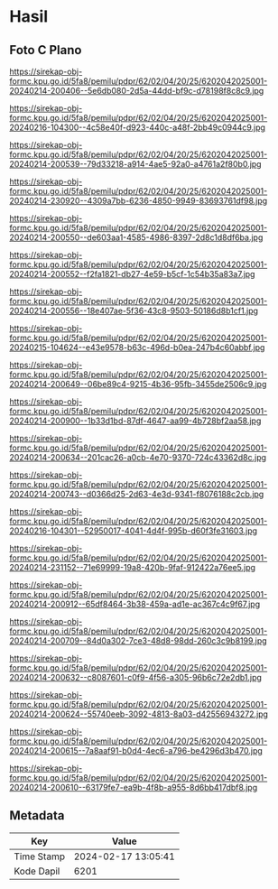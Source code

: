 # Hasil

## Foto C Plano

https://sirekap-obj-formc.kpu.go.id/5fa8/pemilu/pdpr/62/02/04/20/25/6202042025001-20240214-200406--5e6db080-2d5a-44dd-bf9c-d78198f8c8c9.jpg

https://sirekap-obj-formc.kpu.go.id/5fa8/pemilu/pdpr/62/02/04/20/25/6202042025001-20240216-104300--4c58e40f-d923-440c-a48f-2bb49c0944c9.jpg

https://sirekap-obj-formc.kpu.go.id/5fa8/pemilu/pdpr/62/02/04/20/25/6202042025001-20240214-200539--79d33218-a914-4ae5-92a0-a4761a2f80b0.jpg

https://sirekap-obj-formc.kpu.go.id/5fa8/pemilu/pdpr/62/02/04/20/25/6202042025001-20240214-230920--4309a7bb-6236-4850-9949-83693761df98.jpg

https://sirekap-obj-formc.kpu.go.id/5fa8/pemilu/pdpr/62/02/04/20/25/6202042025001-20240214-200550--de603aa1-4585-4986-8397-2d8c1d8df6ba.jpg

https://sirekap-obj-formc.kpu.go.id/5fa8/pemilu/pdpr/62/02/04/20/25/6202042025001-20240214-200552--f2fa1821-db27-4e59-b5cf-1c54b35a83a7.jpg

https://sirekap-obj-formc.kpu.go.id/5fa8/pemilu/pdpr/62/02/04/20/25/6202042025001-20240214-200556--18e407ae-5f36-43c8-9503-50186d8b1cf1.jpg

https://sirekap-obj-formc.kpu.go.id/5fa8/pemilu/pdpr/62/02/04/20/25/6202042025001-20240215-104624--e43e9578-b63c-496d-b0ea-247b4c60abbf.jpg

https://sirekap-obj-formc.kpu.go.id/5fa8/pemilu/pdpr/62/02/04/20/25/6202042025001-20240214-200649--06be89c4-9215-4b36-95fb-3455de2506c9.jpg

https://sirekap-obj-formc.kpu.go.id/5fa8/pemilu/pdpr/62/02/04/20/25/6202042025001-20240214-200900--1b33d1bd-87df-4647-aa99-4b728bf2aa58.jpg

https://sirekap-obj-formc.kpu.go.id/5fa8/pemilu/pdpr/62/02/04/20/25/6202042025001-20240214-200634--201cac26-a0cb-4e70-9370-724c43362d8c.jpg

https://sirekap-obj-formc.kpu.go.id/5fa8/pemilu/pdpr/62/02/04/20/25/6202042025001-20240214-200743--d0366d25-2d63-4e3d-9341-f8076188c2cb.jpg

https://sirekap-obj-formc.kpu.go.id/5fa8/pemilu/pdpr/62/02/04/20/25/6202042025001-20240216-104301--52950017-4041-4d4f-995b-d60f3fe31603.jpg

https://sirekap-obj-formc.kpu.go.id/5fa8/pemilu/pdpr/62/02/04/20/25/6202042025001-20240214-231152--71e69999-19a8-420b-9faf-912422a76ee5.jpg

https://sirekap-obj-formc.kpu.go.id/5fa8/pemilu/pdpr/62/02/04/20/25/6202042025001-20240214-200912--65df8464-3b38-459a-ad1e-ac367c4c9f67.jpg

https://sirekap-obj-formc.kpu.go.id/5fa8/pemilu/pdpr/62/02/04/20/25/6202042025001-20240214-200709--84d0a302-7ce3-48d8-98dd-260c3c9b8199.jpg

https://sirekap-obj-formc.kpu.go.id/5fa8/pemilu/pdpr/62/02/04/20/25/6202042025001-20240214-200632--c8087601-c0f9-4f56-a305-96b6c72e2db1.jpg

https://sirekap-obj-formc.kpu.go.id/5fa8/pemilu/pdpr/62/02/04/20/25/6202042025001-20240214-200624--55740eeb-3092-4813-8a03-d42556943272.jpg

https://sirekap-obj-formc.kpu.go.id/5fa8/pemilu/pdpr/62/02/04/20/25/6202042025001-20240214-200615--7a8aaf91-b0d4-4ec6-a796-be4296d3b470.jpg

https://sirekap-obj-formc.kpu.go.id/5fa8/pemilu/pdpr/62/02/04/20/25/6202042025001-20240214-200610--63179fe7-ea9b-4f8b-a955-8d6bb417dbf8.jpg


## Metadata

| Key        | Value               |
| ---------- | ------------------- |
| Time Stamp | 2024-02-17 13:05:41 |
| Kode Dapil | 6201                |




